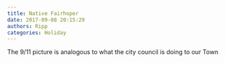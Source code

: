 ```yaml
---
title: Native Fairhoper
date: 2017-09-08 20:15:29
authors: Ripp
categories: Holiday
---
```


 The 9/11 picture is analogous to what the city council is doing to our Town